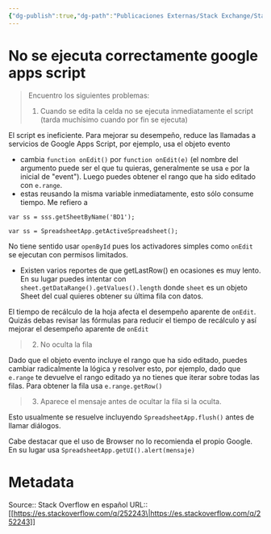 ```yaml
---
{"dg-publish":true,"dg-path":"Publicaciones Externas/Stack Exchange/Stack Overflow en español/es.stackoverflow.com-252243.md","permalink":"/publicaciones-externas/stack-exchange/stack-overflow-en-espanol/es-stackoverflow-com-252243/","title":"No se ejecuta correctamente google apps script","hide":true,"noteIcon":"\"0\"","created":"2024-04-03T12:49:10.759-06:00","updated":"2024-04-05T16:43:55.067-06:00"}
---
```


# No se ejecuta correctamente google apps script

>Encuentro los siguientes problemas:
>
>1. Cuando se edita la celda no se ejecuta inmediatamente el script (tarda muchísimo cuando por fin se ejecuta)

El script es ineficiente. Para mejorar su desempeño, reduce las llamadas a servicios de Google Apps Script, por ejemplo, usa el objeto evento

- cambia `function onEdit()` por `function onEdit(e)` (el nombre del argumento puede ser el que tu quieras, generalmente se usa `e` por la inicial de "event"). Luego puedes obtener el rango que ha sido editado con `e.range`.
- estas reusando la misma variable inmediatamente, esto sólo consume tiempo. Me refiero a 

```
var ss = sss.getSheetByName('BD1'); 

var ss = SpreadsheetApp.getActiveSpreadsheet();
```
No tiene sentido usar `openById` pues los activadores simples como `onEdit` se ejecutan con permisos limitados.

- Existen varios reportes de que getLastRow() en ocasiones es muy lento. En su lugar puedes intentar con `sheet.getDataRange().getValues().length` donde `sheet` es un objeto Sheet del cual quieres obtener su última fila con datos.

El tiempo de recálculo de la hoja afecta el desempeño aparente de `onEdit`. Quizás debas revisar las fórmulas para reducir el tiempo de recálculo y así mejorar el desempeño aparente de `onEdit`

>2. No oculta la fila

Dado que el objeto evento incluye el rango que ha sido editado, puedes cambiar radicalmente la lógica y resolver esto, por ejemplo, dado que `e.range` te devuelve el rango editado ya no tienes que iterar sobre todas las filas. Para obtener la fila usa `e.range.getRow()`

>3. Aparece el mensaje antes de ocultar la fila si la oculta.

Esto usualmente se resuelve incluyendo `SpreadsheetApp.flush()` antes de llamar diálogos.

Cabe destacar que el uso de Browser no lo recomienda el propio Google. En su lugar usa `SpreadsheetApp.getUI().alert(mensaje)`

# Metadata
Source:: Stack Overflow en español
URL:: [[https://es.stackoverflow.com/q/252243\|https://es.stackoverflow.com/q/252243]]

